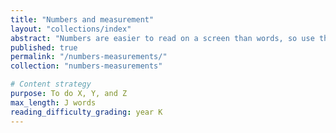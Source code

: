 ```yaml
---
title: "Numbers and measurement"
layout: "collections/index"
abstract: "Numbers are easier to read on a screen than words, so use them where possible."
published: true
permalink: "/numbers-measurements/"
collection: "numbers-measurements"

# Content strategy
purpose: To do X, Y, and Z
max_length: J words
reading_difficulty_grading: year K
---
```

